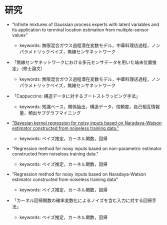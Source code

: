 # 研究

* "Infinite mixtures of Gaussian process experts with latent variables and its application to terminal location estimation from multiple-sensor values"
  * keywords: 無限混合ガウス過程潜在変数モデル，中華料理店過程，ノンパラメトリックベイズ，無線センサネットワーク
* 「無線センサネットワークにおける多元センサデータを用いた端末位置推定」（修士論文）
  * keywords: 無限混合ガウス過程潜在変数モデル，中華料理店過程，ノンパラメトリックベイズ，無線センサネットワーク

* 「Cappuccino: 構造データに対するブートストラッピング手法」
  * keywords: 知識ベース，関係抽出，構造データ，信頼度，自己相互情報量，頻出サブグラフマイニング

* ["Bayesian kernel regression for noisy inputs based on Naradaya-Watson estimator constructed from noiseless training data."](https://www.worldscientific.com/doi/10.1142/S2424922X20500047)
  * keywords: ベイズ推定，カーネル関数，回帰
* "Regression method for noisy inputs based on non-parametric estimator constructed from noiseless training data."
  * keywords: ベイズ推定，カーネル関数，回帰
* "Regression method for noisy inputs based on Naradaya-Watson estimator constructed from noiseless training data"
  * keywords: ベイズ推定，カーネル関数，回帰
* 「カーネル回帰関数の確率変数化によるノイズを含む入力に対する回帰手法」
  * keywords: ベイズ推定，カーネル関数，回帰
